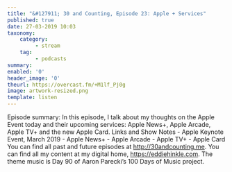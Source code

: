 ```yaml
---
title: "&#127911; 30 and Counting, Episode 23: Apple + Services"
published: true
date: 27-03-2019 10:03
taxonomy:
    category:
         - stream
    tag:
         - podcasts
summary:
enabled: '0'
header_image: '0'
theurl: https://overcast.fm/+M1lf_Pj0g
image: artwork-resized.png
template: listen
---
```

 
Episode summary: In this episode, I talk about my thoughts on the Apple Event today and their upcoming services: Apple News+, Apple Arcade, Apple TV+ and the new Apple Card. Links and Show Notes - Apple Keynote Event, March 2019 - Apple News+ - Apple Arcade - Apple TV+ - Apple Card You can find all past and future episodes at http://30andcounting.me. You can find all my content at my digital home, https://eddiehinkle.com. The theme music is Day 90 of Aaron Parecki’s 100 Days of Music project.

